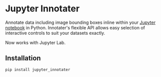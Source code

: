 # Jupyter Innotater

Annotate data including image bounding boxes inline within your [Jupyter notebook](https://jupyter.org/) in Python. Innotater's flexible API allows easy selection of interactive controls to suit your datasets exactly. 

Now works with Jupyter Lab.

## Installation

```
pip install jupyter_innotater
```
